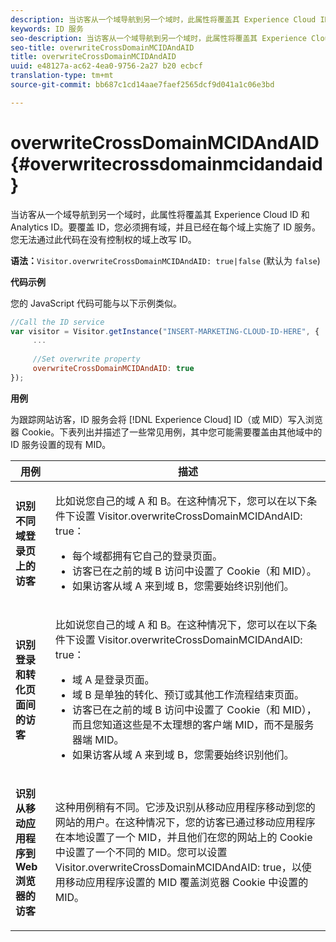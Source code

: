 ```yaml
---
description: 当访客从一个域导航到另一个域时，此属性将覆盖其 Experience Cloud ID 和 Analytics ID。要覆盖 ID，您必须拥有域，并且已经在每个域上实施了 ID 服务。您无法通过此代码在没有控制权的域上改写 ID。
keywords: ID 服务
seo-description: 当访客从一个域导航到另一个域时，此属性将覆盖其 Experience Cloud ID 和 Analytics ID。要覆盖 ID，您必须拥有域，并且已经在每个域上实施了 ID 服务。您无法通过此代码在没有控制权的域上改写 ID。
seo-title: overwriteCrossDomainMCIDAndAID
title: overwriteCrossDomainMCIDAndAID
uuid: e48127a-ac62-4ea0-9756-2a27 b20 ecbcf
translation-type: tm+mt
source-git-commit: bb687c1cd14aae7faef2565dcf9d041a1c06e3bd

---
```



# overwriteCrossDomainMCIDAndAID{#overwritecrossdomainmcidandaid}

当访客从一个域导航到另一个域时，此属性将覆盖其 Experience Cloud ID 和 Analytics ID。要覆盖 ID，您必须拥有域，并且已经在每个域上实施了 ID 服务。您无法通过此代码在没有控制权的域上改写 ID。

**语法：**`Visitor.overwriteCrossDomainMCIDAndAID: true|false` (默认为 `false`)

**代码示例**

您的 JavaScript 代码可能与以下示例类似。

```js
//Call the ID service 
var visitor = Visitor.getInstance("INSERT-MARKETING-CLOUD-ID-HERE", { 
     ... 
 
     //Set overwrite property 
     overwriteCrossDomainMCIDAndAID: true 
}); 
```

**用例**

为跟踪网站访客，ID 服务会将 [!DNL Experience Cloud] ID（或 MID）写入浏览器 Cookie。下表列出并描述了一些常见用例，其中您可能需要覆盖由其他域中的 ID 服务设置的现有 MID。

<table id="table_FC1AF6551D6646E0BF1C4FB7C1316EBB"> 
 <thead> 
  <tr> 
   <th colname="col1" class="entry"> 用例 </th> 
   <th colname="col2" class="entry"> 描述 </th> 
  </tr> 
 </thead>
 <tbody> 
  <tr> 
   <td colname="col1"> <p> <b>识别不同域登录页上的访客</b> </p> </td> 
   <td colname="col2"> <p>比如说您自己的域 A 和 B。在这种情况下，您可以在以下条件下设置 <span class="codeph">Visitor.overwriteCrossDomainMCIDAndAID: true</span>： </p> <p> 
     <ul id="ul_FB4704BFE7134F1688E34BF1A36627B7"> 
      <li id="li_FF71FD1FB9DD4702B675A140FAD2B481">每个域都拥有它自己的登录页面。 </li> 
      <li id="li_78F75469D32D473B93148B46D35E67F1">访客已在之前的域 B 访问中设置了 Cookie（和 MID）。 </li> 
      <li id="li_305CE5138EEB43D3BF9CE38D1E7FFA04">如果访客从域 A 来到域 B，您需要始终识别他们。 </li> 
     </ul> </p> </td> 
  </tr> 
  <tr> 
   <td colname="col1"> <p> <b>识别登录和转化页面间的访客</b> </p> </td> 
   <td colname="col2"> <p>比如说您自己的域 A 和 B。在这种情况下，您可以在以下条件下设置 <span class="codeph">Visitor.overwriteCrossDomainMCIDAndAID: true</span>： </p> 
    <ul id="ul_7BEBFD523A2F47AFB6963536E43692D0"> 
     <li id="li_71586080489340E2A6C0B263F231E3DE">域 A 是登录页面。 </li> 
     <li id="li_4E3D3CB380EE4F1BAC4CD752194AE8DE">域 B 是单独的转化、预订或其他工作流程结束页面。 </li> 
     <li id="li_FB393B16CFAC4D2D9B2328EBA4573C1A">访客已在之前的域 B 访问中设置了 Cookie（和 MID），而且您知道这些是不太理想的客户端 MID，而不是服务器端 MID。 </li> 
     <li id="li_36FC138530A4476A995C0F9FD73C41DE">如果访客从域 A 来到域 B，您需要始终识别他们。 </li> 
    </ul> </td> 
  </tr> 
  <tr> 
   <td colname="col1"> <p> <b>识别从移动应用程序到 Web 浏览器的访客</b> </p> </td> 
   <td colname="col2"> <p>这种用例稍有不同。它涉及识别从移动应用程序移动到您的网站的用户。在这种情况下，您的访客已通过移动应用程序在本地设置了一个 MID，并且他们在您的网站上的 Cookie 中设置了一个不同的 MID。您可以设置 <span class="codeph">Visitor.overwriteCrossDomainMCIDAndAID: true</span>，以使用移动应用程序设置的 MID 覆盖浏览器 Cookie 中设置的 MID。 </p> </td> 
  </tr> 
 </tbody> 
</table>


